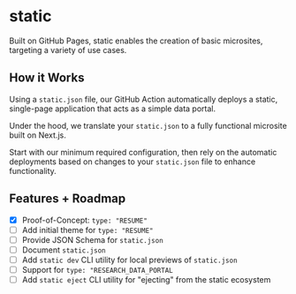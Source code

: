 # static

Built on GitHub Pages, static enables the creation of basic microsites, targeting a variety of use cases.

## How it Works

Using a `static.json` file, our GitHub Action automatically deploys a static, single-page application that acts as a simple data portal.

Under the hood, we translate your `static.json` to a fully functional microsite built on Next.js.

Start with our minimum required configuration, then rely on the automatic deployments based on changes to your `static.json` file to enhance functionality.

## Features + Roadmap
- [x] Proof-of-Concept: `type: "RESUME"`
- [ ] Add initial theme for `type: "RESUME"`
- [ ] Provide JSON Schema for `static.json`
- [ ] Document `static.json`
- [ ] Add `static dev` CLI utility for local previews of `static.json`
- [ ] Support for `type: "RESEARCH_DATA_PORTAL`
- [ ] Add `static eject` CLI utility for "ejecting" from the static ecosystem
